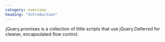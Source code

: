 ```yaml
---
category: overview
heading: "Introduction"
---
```


&#8202;<span class="project-name">jQuery.promises</span> is a collection of little 
scripts that use jQuery.Deferred for cleaner, encapsulated flow control.